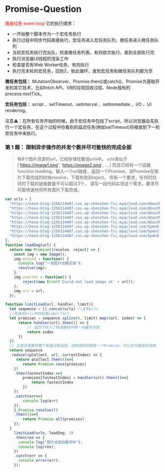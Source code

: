 # Promise-Question
<font color=red>我是红色</font>
<font color=red> event loop </font>它的执行顺序：

+ 一开始整个脚本作为一个宏任务执行
+ 执行过程中同步代码直接执行，宏任务进入宏任务队列，微任务进入微任务队列
+ 当前宏任务执行完出队，检查微任务列表，有则依次执行，直到全部执行完
+ 执行浏览器UI线程的渲染工作
+ 检查是否有Web Worker任务，有则执行
+ 执行完本轮的宏任务，回到2，依此循环，直到宏任务和微任务队列都为空

**微任务包括：** MutationObserver、Promise.then()或catch()、Promise为基础开发的其它技术，比如fetch API、V8的垃圾回收过程、Node独有的process.nextTick。

**宏任务包括：** script 、setTimeout、setInterval 、setImmediate 、I/O 、UI rendering。

注意⚠️：在所有任务开始的时候，由于宏任务中包括了script，所以浏览器会先执行一个宏任务，在这个过程中你看到的延迟任务(例如setTimeout)将被放到下一轮宏任务中来执行。


### 第 1 题： 限制异步操作的并发个数并尽可能快的完成全部

> 有8个图片资源的url，已经存储在数组urls中。
> urls类似于['https://image1.png', 'https://image2.png', ....]
> 而且已经有一个函数function loadImg，输入一个url链接，返回一个Promise，该Promise在图片下载完成的时候resolve，下载失败则reject。
> 但有一个要求，任何时刻同时下载的链接数量不可以超过3个。
> 请写一段代码实现这个需求，要求尽可能快速地将所有图片下载完成。

```js
var urls = [
  "https://hexo-blog-1256114407.cos.ap-shenzhen-fsi.myqcloud.com/AboutMe-painting1.png",
  "https://hexo-blog-1256114407.cos.ap-shenzhen-fsi.myqcloud.com/AboutMe-painting2.png",
  "https://hexo-blog-1256114407.cos.ap-shenzhen-fsi.myqcloud.com/AboutMe-painting3.png",
  "https://hexo-blog-1256114407.cos.ap-shenzhen-fsi.myqcloud.com/AboutMe-painting4.png",
  "https://hexo-blog-1256114407.cos.ap-shenzhen-fsi.myqcloud.com/AboutMe-painting5.png",
  "https://hexo-blog-1256114407.cos.ap-shenzhen-fsi.myqcloud.com/bpmn6.png",
  "https://hexo-blog-1256114407.cos.ap-shenzhen-fsi.myqcloud.com/bpmn7.png",
  "https://hexo-blog-1256114407.cos.ap-shenzhen-fsi.myqcloud.com/bpmn8.png",
];
function loadImg(url) {
  return new Promise((resolve, reject) => {
    const img = new Image();
    img.onload = function() {
      console.log("一张图片加载完成");
      resolve(img);
    };
    img.onerror = function() {
    	reject(new Error('Could not load image at' + url));
    };
    img.src = url;
  });

```
```js
function limitLoad(url, handler, limit){
  let sequence = [].concat(urls) //复制urls
  //先请求urls中的前面limit个url
  let promises = sequence.splice(0, limit).map((url, index) => {
      return handler(url).then(() => {
          // 返回下标为了知道数组中哪一项最先完成
          return index
      })
  })
  // 注意这里要将整个变量过程返回，这样得到的就是一个Promise，可以在外面链式调用
  return sequence
  .reduce((pCollect, url, currentIndex) => {
     return pCollect.then(()=>{
        return Promise.race(promises)
    })
    .then(fastestIndex =>{
        promises[fastestIndex] = handler(url).then(()=>{
            return fastestIndex
        })
    })
    .catch(err=>{
        console.log(err)
    });
    },Promise.resolve())
    .then(()=>{
        return Promise.all(promises)
    });  
  }
    limitLoad(urls, loadImg, 3)
    .then(res => {
      console.log("图片全部加载完毕");
      console.log(res);
    })
    .catch(err => {
      console.error(err);
    });

```

<br/>

